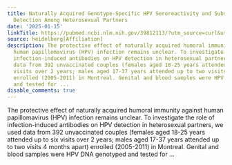 ```yaml
---
title: Naturally Acquired Genotype-Specific HPV Seroreactivity and Subsequent HPV
  Detection Among Heterosexual Partners
date: '2025-01-15'
linkTitle: https://pubmed.ncbi.nlm.nih.gov/39812113/?utm_source=curl&utm_medium=rss&utm_campaign=pubmed-2&utm_content=1FakS-2QOkCT8HsMOQP1bCRQ4YzyumYOmxmF0moLsQ3dFB1E9V&fc=20220326224207&ff=20250115170827&v=2.18.0.post9+e462414
source: heidelberg[Affiliation]
description: The protective effect of naturally acquired humoral immunity against
  human papillomavirus (HPV) infection remains unclear. To investigate the role of
  infection-induced antibodies on HPV detection in heterosexual partners, we used
  data from 392 unvaccinated couples (females aged 18-25 years attended up to six
  visits over 2 years; males aged 17-37 years attended up to two visits 4 months apart)
  enrolled (2005-2011) in Montreal. Genital and blood samples were HPV DNA genotyped
  and tested for ...
disable_comments: true
---
```

The protective effect of naturally acquired humoral immunity against human papillomavirus (HPV) infection remains unclear. To investigate the role of infection-induced antibodies on HPV detection in heterosexual partners, we used data from 392 unvaccinated couples (females aged 18-25 years attended up to six visits over 2 years; males aged 17-37 years attended up to two visits 4 months apart) enrolled (2005-2011) in Montreal. Genital and blood samples were HPV DNA genotyped and tested for ...